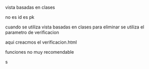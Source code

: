 vista basadas en clases 


no es id es pk


cuando se utiliza vista basadas en clases 
para eliminar se utiliza el parametro de verificacion 

aqui creacmos el verificacion.html



funciones no muy recomendable

s